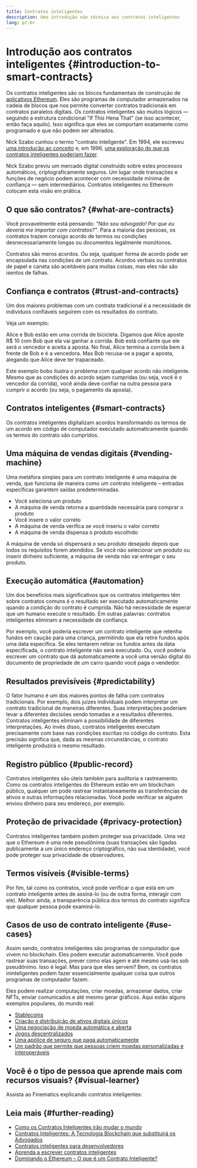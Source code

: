 ```yaml
---
title: Contratos inteligentes
description: Uma introdução não técnica aos contratos inteligentes
lang: pt-br
---
```


# Introdução aos contratos inteligentes {#introduction-to-smart-contracts}

Os contratos inteligentes são os blocos fundamentais de construção de [aplicativos Ethereum](/dapps/). Eles são programas de computador armazenados na cadeia de blocos que nos permite converter contratos tradicionais em contratos paralelos digitais. Os contratos inteligentes são muitos lógicos — seguindo a estrutura condicional "If This Hena That" (se isso acontecer, então faça aquilo). Isso significa que eles se comportam exatamente como programado e que não podem ser alterados.

Nick Szabo cunhou o termo "contrato inteligente". Em 1994, ele escreveu [uma introdução ao conceito](https://www.fon.hum.uva.nl/rob/Courses/InformationInSpeech/CDROM/Literature/LOTwinterschool2006/szabo.best.vwh.net/smart.contracts.html) e, em 1996, [uma exploração do que os contratos inteligentes poderiam fazer](https://www.fon.hum.uva.nl/rob/Courses/InformationInSpeech/CDROM/Literature/LOTwinterschool2006/szabo.best.vwh.net/smart_contracts_2.html).

Nick Szabo previu um mercado digital construído sobre estes processos automáticos, criptograficamente seguros. Um lugar onde transações e funções de negócio podem acontecer com necessidade mínima de confiança — sem intermediários. Contratos inteligentes no Ethereum colocam esta visão em prática.

## O que são contratos? {#what-are-contracts}

Você provavelmente está pensando: _"Não sou advogado! Por que eu deveria me importar com contratos?"_. Para a maioria das pessoas, os contratos trazem consigo acordo de termos ou condições desnecessariamente longas ou documentos legalmente monótonos.

Contratos são meros acordos. Ou seja, qualquer forma de acordo pode ser encapsulada nas condições de um contrato. Acordos verbais ou contratos de papel e caneta são aceitáveis para muitas coisas, mas eles não são isentos de falhas.

## Confiança e contratos {#trust-and-contracts}

Um dos maiores problemas com um contrato tradicional é a necessidade de indivíduos confiáveis seguirem com os resultados do contrato.

Veja um exemplo:

Alice e Bob estão em uma corrida de bicicleta. Digamos que Alice aposte R$ 10 com Bob que ela vai ganhar a corrida. Bob está confiante que ele será o vencedor e aceita a aposta. No final, Alice termina a corrida bem à frente de Bob e é a vencedora. Mas Bob recusa-se a pagar a aposta, alegando que Alice deve ter trapaceado.

Este exemplo bobo ilustra o problema com qualquer acordo não inteligente. Mesmo que as condições do acordo sejam cumpridas (ou seja, você é o vencedor da corrida), você ainda deve confiar na outra pessoa para cumprir o acordo (ou seja, o pagamento da aposta).

## Contratos inteligentes {#smart-contracts}

Os contratos inteligentes digitalizam acordos transformando os termos de um acordo em código de computador executado automaticamente quando os termos do contrato são cumpridos.

## Uma máquina de vendas digitais {#vending-machine}

Uma metáfora simples para um contrato inteligente é uma máquina de venda, que funciona de maneira como um contrato inteligente – entradas específicas garantem saídas predeterminadas.

- Você seleciona um produto
- A máquina de venda retorna a quantidade necessária para comprar o produto
- Você insere o valor correto
- A máquina de venda verifica se você inseriu o valor correto
- A máquina de venda dispensa o produto escolhido

A máquina de venda só dispensará o seu produto desejado depois que todos os requisitos forem atendidos. Se você não selecionar um produto ou inserir dinheiro suficiente, a máquina de venda não vai entregar o seu produto.

## Execução automática {#automation}

Um dos benefícios mais significativos que os contratos inteligentes têm sobre contratos comuns é o resultado ser executado automaticamente quando a condição do contrato é cumprida. Não há necessidade de esperar que um humano execute o resultado. Em outras palavras: contratos inteligentes eliminam a necessidade de confiança.

Por exemplo, você poderia escrever um contrato inteligente que retenha fundos em caução para uma criança, permitindo que ela retire fundos após uma data específica. Se eles tentarem retirar os fundos antes da data especificada, o contrato inteligente não será executado. Ou, você poderia escrever um contrato que dá automaticamente a você uma versão digital do documento de propriedade de um carro quando você paga o vendedor.

## Resultados previsíveis {#predictability}

O fator humano é um dos maiores pontos de falha com contratos tradicionais. Por exemplo, dois juízes individuais podem interpretar um contrato tradicional de maneiras diferentes. Suas interpretações poderiam levar a diferentes decisões sendo tomadas e a resultados diferentes. Contratos inteligentes eliminam a possibilidade de diferentes interpretações. Ao invés disso, contratos inteligentes executam precisamente com base nas condições escritas no código do contrato. Esta precisão significa que, dada as mesmas circunstâncias, o contrato inteligente produzirá o mesmo resultado.

## Registro público {#public-record}

Contratos inteligentes são úteis também para auditoria e rastreamento. Como os contratos inteligentes do Ethereum estão em um blockchain público, qualquer um pode rastrear instantaneamente as transferências de ativos e outras informações relacionadas. Você pode verificar se alguém enviou dinheiro para seu endereço, por exemplo.

## Proteção de privacidade {#privacy-protection}

Contratos inteligentes também podem proteger sua privacidade. Uma vez que o Ethereum é uma rede pseudônima (suas transações são ligadas publicamente a um único endereço criptográfico, não sua identidade), você pode proteger sua privacidade de observadores.

## Termos visíveis {#visible-terms}

Por fim, tal como os contratos, você pode verificar o que está em um contrato inteligente antes de assiná-lo (ou de outra forma, interagir com ele). Melhor ainda, a transparência pública dos termos do contrato significa que qualquer pessoa pode examiná-lo.

## Casos de uso de contrato inteligente {#use-cases}

Assim sendo, contratos inteligentes são programas de computador que vivem no blockchain. Eles podem executar automaticamente. Você pode rastrear suas transações, prever como elas agem e até mesmo usá-las sob pseudônimo. Isso é legal. Mas para que eles servem? Bem, os contratos ininteligentes podem fazer essencialmente qualquer coisa que outros programas de computador fazem.

Eles podem realizar computações, criar moedas, armazenar dados, criar NFTs, enviar comunicados e até mesmo gerar gráficos. Aqui estão alguns exemplos populares, do mundo real:

- [Stablecoins](/stablecoins/)
- [Criação e distribuição de ativos digitais únicos](/nft/)
- [Uma negociação de moeda automática e aberta](/get-eth/#dex)
- [Jogos descentralizados](/dapps/?category=gaming)
- [Uma apólice de seguro que paga automaticamente](https://etherisc.com/)
- [Um padrão que permite que pessoas criem moedas personalizadas e interoperáveis](/developers/docs/standards/tokens/)

## Você é o tipo de pessoa que aprende mais com recursos visuais? {#visual-learner}

Assista ao Finematics explicando contratos inteligentes:

<YouTube id="pWGLtjG-F5c" />

## Leia mais {#further-reading}

- [Como os Contratos Inteligentes irão mudar o mundo](https://www.youtube.com/watch?v=pA6CGuXEKtQ)
- [Contratos Inteligentes: A Tecnologia Blockchain que substituirá os Advogados](https://blockgeeks.com/guides/smart-contracts/)
- [Contratos inteligentes para desenvolvedores](/developers/docs/smart-contracts/)
- [Aprenda a escrever contratos inteligentes](/developers/learning-tools/)
- [Dominando o Ethereum – O que é um Contrato Inteligente?](https://github.com/ethereumbook/ethereumbook/blob/develop/07smart-contracts-solidity.asciidoc#what-is-a-smart-contract)
